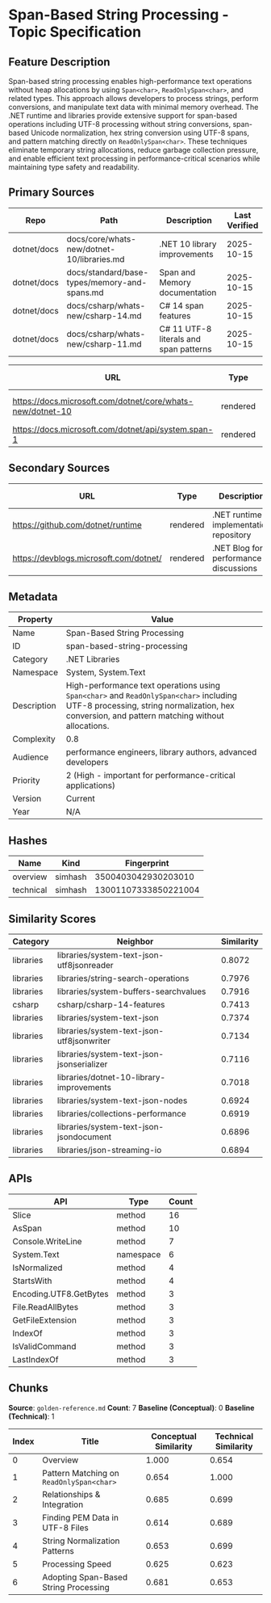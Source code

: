 # Span-Based String Processing - Topic Specification

## Feature Description

Span-based string processing enables high-performance text operations without heap allocations by using `Span<char>`, `ReadOnlySpan<char>`, and related types. This approach allows developers to process strings, perform conversions, and manipulate text data with minimal memory overhead. The .NET runtime and libraries provide extensive support for span-based operations including UTF-8 processing without string conversions, span-based Unicode normalization, hex string conversion using UTF-8 spans, and pattern matching directly on `ReadOnlySpan<char>`. These techniques eliminate temporary string allocations, reduce garbage collection pressure, and enable efficient text processing in performance-critical scenarios while maintaining type safety and readability.

## Primary Sources

| Repo | Path | Description | Last Verified |
| --- | --- | --- | --- |
| dotnet/docs | docs/core/whats-new/dotnet-10/libraries.md | .NET 10 library improvements | 2025-10-15 |
| dotnet/docs | docs/standard/base-types/memory-and-spans.md | Span and Memory documentation | 2025-10-15 |
| dotnet/docs | docs/csharp/whats-new/csharp-14.md | C# 14 span features | 2025-10-15 |
| dotnet/docs | docs/csharp/whats-new/csharp-11.md | C# 11 UTF-8 literals and span patterns | 2025-10-15 |

| URL | Type | Description | Last Verified |
| --- | --- | --- | --- |
| https://docs.microsoft.com/dotnet/core/whats-new/dotnet-10 | rendered | .NET 10 what's new documentation | 2025-10-15 |
| https://docs.microsoft.com/dotnet/api/system.span-1 | rendered | `Span<T>` API documentation | 2025-10-15 |

## Secondary Sources

| URL | Type | Description | Last Verified |
| --- | --- | --- | --- |
| https://github.com/dotnet/runtime | rendered | .NET runtime implementation repository | 2025-10-15 |
| https://devblogs.microsoft.com/dotnet/ | rendered | .NET Blog for performance discussions | 2025-10-15 |

## Metadata

| Property | Value |
| --- | --- |
| Name | Span-Based String Processing |
| ID | span-based-string-processing |
| Category | .NET Libraries |
| Namespace | System, System.Text |
| Description | High-performance text operations using `Span<char>` and `ReadOnlySpan<char>` including UTF-8 processing, string normalization, hex conversion, and pattern matching without allocations. |
| Complexity | 0.8 |
| Audience | performance engineers, library authors, advanced developers |
| Priority | 2 (High - important for performance-critical applications) |
| Version | Current |
| Year | N/A |

## Hashes

| Name | Kind | Fingerprint |
|------|------|-------------|
| overview | simhash | 3500403042930203010 |
| technical | simhash | 13001107333850221004 |

## Similarity Scores

| Category | Neighbor | Similarity |
|----------|----------|------------|
| libraries | libraries/system-text-json-utf8jsonreader | 0.8072 |
| libraries | libraries/string-search-operations | 0.7976 |
| libraries | libraries/system-buffers-searchvalues | 0.7916 |
| csharp | csharp/csharp-14-features | 0.7413 |
| libraries | libraries/system-text-json | 0.7374 |
| libraries | libraries/system-text-json-utf8jsonwriter | 0.7134 |
| libraries | libraries/system-text-json-jsonserializer | 0.7116 |
| libraries | libraries/dotnet-10-library-improvements | 0.7018 |
| libraries | libraries/system-text-json-nodes | 0.6924 |
| libraries | libraries/collections-performance | 0.6919 |
| libraries | libraries/system-text-json-jsondocument | 0.6896 |
| libraries | libraries/json-streaming-io | 0.6894 |

## APIs

| API | Type | Count |
|-----|------|-------|
| Slice | method | 16 |
| AsSpan | method | 10 |
| Console.WriteLine | method | 7 |
| System.Text | namespace | 6 |
| IsNormalized | method | 4 |
| StartsWith | method | 4 |
| Encoding.UTF8.GetBytes | method | 3 |
| File.ReadAllBytes | method | 3 |
| GetFileExtension | method | 3 |
| IndexOf | method | 3 |
| IsValidCommand | method | 3 |
| LastIndexOf | method | 3 |

## Chunks

**Source**: `golden-reference.md`
**Count**: 7
**Baseline (Conceptual)**: 0
**Baseline (Technical)**: 1

| Index | Title | Conceptual Similarity | Technical Similarity |
|-------|-------|----------------------|---------------------|
| 0 | Overview | 1.000 | 0.654 |
| 1 | Pattern Matching on `ReadOnlySpan<char>` | 0.654 | 1.000 |
| 2 | Relationships & Integration | 0.685 | 0.699 |
| 3 | Finding PEM Data in UTF-8 Files | 0.614 | 0.689 |
| 4 | String Normalization Patterns | 0.653 | 0.699 |
| 5 | Processing Speed | 0.625 | 0.623 |
| 6 | Adopting Span-Based String Processing | 0.681 | 0.653 |
